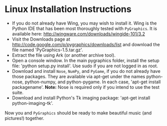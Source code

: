 # Linux Installation Instructions #

  * If you do not already have Wing, you may wish to install it. Wing is the Python IDE that has been most thoroughly tested with `PyGraphics`. It is available here: http://wingware.com/downloads/wingide-101/3.2
  * Visit the Downloads page at http://code.google.com/p/pygraphics/downloads/list and download the file named 'PyGraphics-1.5.tar.gz'.
  * Extract the file using Ark (or another archive tool).
  * Open a console window. In the main pygraphics folder, install the setup file: 'python setup.py install'. Use sudo if you are not logged in as root.
  * Download and install `Nose`, `NumPy`, and `PyGame`, if you do not already have those packages. They are available via apt-get under the names python-nose, python-numpy, and python-pygame. In each case, 'apt-get install packagename'. **Note:** Nose is required only if you intend to use the test suite.
  * Download and install Python's Tk imaging package: 'apt-get install python-imaging-tk'.

Now you and `PyGraphics` should be ready to make beautiful music (and pictures!) together.